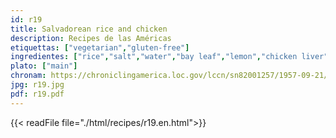 ```yaml
---
id: r19
title: Salvadorean rice and chicken
description: Recipes de las Américas
etiquettas: ["vegetarian","gluten-free"]
ingredientes: ["rice","salt","water","bay leaf","lemon","chicken liver","oil","onion","marsala wine","pepper","salt","cinnamon","rice starch","milk"]
plato: ["main"]
chronam: https://chroniclingamerica.loc.gov/lccn/sn82001257/1957-09-21/ed-1/seq-5/
jpg: r19.jpg
pdf: r19.pdf
---
```


{{< readFile file="./html/recipes/r19.en.html">}}